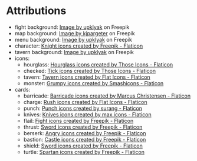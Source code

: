 # Attributions
- fight background: <a href="https://www.freepik.com/free-vector/medieval-night-castle-interior-wooden-arched-door_20499126.htm#query=dungeon&position=5&from_view=keyword">Image by upklyak</a> on Freepik
- map background: <a href="https://www.freepik.com/free-vector/abstract-background-with-vintage-paper-design_18073291.htm#query=parchment&position=4&from_view=search&track=sph">Image by kjpargeter</a> on Freepik
- menu background: <a href="https://www.freepik.com/free-vector/ancient-architecture-with-arches-torches_22444977.htm#query=dungeon&position=0&from_view=search&track=sph">Image by upklyak</a> on Freepik
- character: <a href="https://www.flaticon.com/free-icons/knight" title="knight icons">Knight icons created by Freepik - Flaticon</a>
- tavern background: <a href="https://www.freepik.com/free-vector/old-tavern-vintage-pub-with-wooden-bar-counter-shelf-with-bottles-glow-lanterns-beer-mug-table-cartoon-empty-interior-retro-saloon-with-barrel-darts-target-night_11582511.htm#query=tavern&position=49&from_view=search&track=sph">Image by upklyak</a> on Freepik
- icons:
  - hourglass: <a href="https://www.flaticon.com/free-icons/hourglass" title="hourglass icons">Hourglass icons created by Those Icons - Flaticon</a>
  - checked: <a href="https://www.flaticon.com/free-icons/tick" title="tick icons">Tick icons created by Those Icons - Flaticon</a>
  - tavern: <a href="https://www.flaticon.com/free-icons/tavern" title="tavern icons">Tavern icons created by Flat Icons - Flaticon</a>
  - monster: <a href="https://www.flaticon.com/free-icons/grumpy" title="grumpy icons">Grumpy icons created by Smashicons - Flaticon</a>
- cards:
  - barricade: <a href="https://www.flaticon.com/free-icons/barricade" title="barricade icons">Barricade icons created by Marcus Christensen - Flaticon</a>
  - charge: <a href="https://www.flaticon.com/free-icons/rush" title="rush icons">Rush icons created by Flat Icons - Flaticon</a>
  - punch: <a href="https://www.flaticon.com/free-icons/punch" title="punch icons">Punch icons created by surang - Flaticon</a>
  - knives: <a href="https://www.flaticon.com/free-icons/knives" title="knives icons">Knives icons created by max.icons - Flaticon</a>
  - flail: <a href="https://www.flaticon.com/free-icons/fight" title="fight icons">Fight icons created by Freepik - Flaticon</a>
  - thrust: <a href="https://www.flaticon.com/free-icons/sword" title="sword icons">Sword icons created by Freepik - Flaticon</a>
  - berserk: <a href="https://www.flaticon.com/free-icons/angry" title="angry icons">Angry icons created by Freepik - Flaticon</a>
  - bastion: <a href="https://www.flaticon.com/free-icons/castle" title="castle icons">Castle icons created by Freepik - Flaticon</a>
  - shield: <a href="https://www.flaticon.com/free-icons/sword" title="sword icons">Sword icons created by Freepik - Flaticon</a>
  - turtle: <a href="https://www.flaticon.com/free-icons/spartan" title="spartan icons">Spartan icons created by Freepik - Flaticon</a>